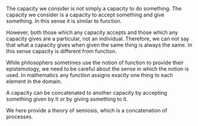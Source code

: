 The capacity we consider is not simply a capacity to do something. The capacity we consider is a capacity to accept something and give something. In this sense it is similar to function.

However, both those which any capacity accepts and those which any capacity gives are a particular, not an individual. Therefore, we can not say that what a capacity gives when given the same thing is always the same.  In this sense capacity is different from function.

While philosophers sometimes use the notion of function to provide their epistemology, we need to be careful about the sense in which the notion is used. In mathematics any function assigns exactly one thing to each element in the domain.

A capacity can be concatenated to another capacity by accepting something given by it or by giving something to it.

We here provide a theory of semiosis, which is a concatenation of processes.
